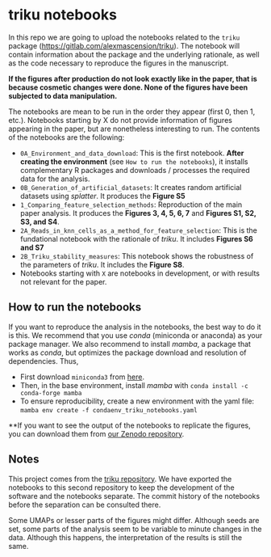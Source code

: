# triku notebooks
In this repo we are going to upload the notebooks related to the `triku` package (https://gitlab.com/alexmascension/triku). The notebook will contain information about the package and the underlying rationale, as well as the code necessary to reproduce the figures in the manuscript. 

**If the figures after production do not look exactly like in the paper, that is because cosmetic changes were done. None of the figures have been subjected to data manipulation.**

The notebooks are mean to be run in the order they appear (first 0, then 1, etc.). Notebooks starting by X do not provide information of figures appearing in the paper, but are nonetheless interesting to run. The contents of the notebooks are the following:
* `0A_Environment_and_data_download`: This is the first notebook. **After creating the environment** (see `How to run the notebooks`), it installs complementary R packages and downloads / processes the required data for the analysis.
* `0B_Generation_of_artificial_datasets`: It creates random artificial datasets using *splatter*. It produces the **Figure S5**
* `1_Comparing_feature_selection_methods`: Reproduction of the main paper analysis. It produces the **Figures 3, 4, 5, 6, 7** and **Figures S1, S2, S3, and S4**.
* `2A_Reads_in_knn_cells_as_a_method_for_feature_selection`: This is the fundational notebook with the rationale of *triku*. It includes **Figures S6 and S7**
* `2B_Triku_stability_measures`: This notebook shows the robustness of the parameters of *triku*. It includes the **Figure S8**.
* Notebooks starting with `X` are notebooks in development, or with results not relevant for the paper.

## How to run the notebooks
If you want to reproduce the analysis in the notebooks, the best way to do it is this. We recommend that you use *conda* (miniconda or anaconda) as your package manager. We also recommend to install *mamba*, a package that works as *conda*, but optimizes the package download and resolution of dependencies. Thus,
* First download `miniconda3` from [here](https://docs.conda.io/en/latest/miniconda.html).
* Then, in the base environment, install *mamba* with `conda install -c conda-forge mamba`
* To ensure reproducibility, create a new environment with the yaml file: `mamba env create -f condaenv_triku_notebooks.yaml`

**If you want to see the output of the notebooks to replicate the figures, you can download them from [our Zenodo repository](https://doi.org/10.5281/zenodo.4016714).

## Notes
This project comes from the [triku repository](https://gitlab.com/alexmascension/triku). We have exported the notebooks to this second repository to keep the development of the software and the notebooks separate. The commit history of the notebooks before the separation can be consulted there.

Some UMAPs or lesser parts of the figures might differ. Although seeds are set, some parts of the analysis seem to be variable to minute changes in the data. Although this happens, the interpretation of the results is still the same.
